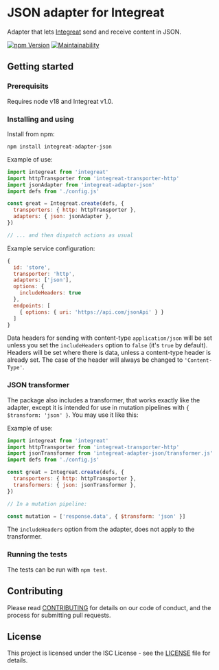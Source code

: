 # JSON adapter for Integreat

Adapter that lets
[Integreat](https://github.com/integreat-io/integreat) send and receive content
in JSON.

[![npm Version](https://img.shields.io/npm/v/integreat-adapter-json.svg)](https://www.npmjs.com/package/integreat-adapter-json)
[![Maintainability](https://api.codeclimate.com/v1/badges/95c9ac1d21d1ab2424ac/maintainability)](https://codeclimate.com/github/integreat-io/integreat-adapter-json/maintainability)

## Getting started

### Prerequisits

Requires node v18 and Integreat v1.0.

### Installing and using

Install from npm:

```
npm install integreat-adapter-json
```

Example of use:

```javascript
import integreat from 'integreat'
import httpTransporter from 'integreat-transporter-http'
import jsonAdapter from 'integreat-adapter-json'
import defs from './config.js'

const great = Integreat.create(defs, {
  transporters: { http: httpTransporter },
  adapters: { json: jsonAdapter },
})

// ... and then dispatch actions as usual
```

Example service configuration:

```javascript
{
  id: 'store',
  transporter: 'http',
  adapters: ['json'],
  options: {
    includeHeaders: true
  },
  endpoints: [
    { options: { uri: 'https://api.com/jsonApi' } }
  ]
}
```

Data headers for sending with content-type `application/json` will be set unless
you set the `includeHeaders` option to `false` (it's `true` by default). Headers
will be set where there is data, unless a content-type header is already set.
The case of the header will always be changed to `'Content-Type'`.

### JSON transformer

The package also includes a transformer, that works exactly like the adapter,
except it is intended for use in mutation pipelines with
`{ $transform: 'json' }`. You may use it like this:

Example of use:

```javascript
import integreat from 'integreat'
import httpTransporter from 'integreat-transporter-http'
import jsonTransformer from 'integreat-adapter-json/transformer.js'
import defs from './config.js'

const great = Integreat.create(defs, {
  transporters: { http: httpTransporter },
  transformers: { json: jsonTransformer },
})

// In a mutation pipeline:

const mutation = ['response.data', { $transform: 'json' }]
```

The `includeHeaders` option from the adapter, does not apply to the transformer.

### Running the tests

The tests can be run with `npm test`.

## Contributing

Please read
[CONTRIBUTING](https://github.com/integreat-io/integreat-adapter-json/blob/master/CONTRIBUTING.md)
for details on our code of conduct, and the process for submitting pull
requests.

## License

This project is licensed under the ISC License - see the
[LICENSE](https://github.com/integreat-io/integreat-adapter-json/blob/master/LICENSE)
file for details.
